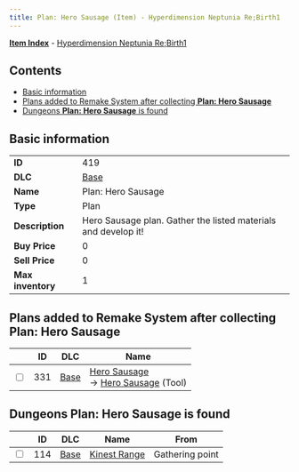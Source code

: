 ```yaml
---
title: Plan: Hero Sausage (Item) - Hyperdimension Neptunia Re;Birth1
---
```


[**Item Index**](/neptunia/rb1/item/index.html) - [Hyperdimension Neptunia Re;Birth1](/neptunia/rb1)

## Contents

- [Basic information](#basic-information)
- [Plans added to Remake System after collecting **Plan: Hero Sausage**](#plans-added-to-remake-system-after-collecting-plan-hero-sausage)
- [Dungeons **Plan: Hero Sausage** is found](#dungeons-plan-hero-sausage-is-found)

## Basic information

|   |   |
| -- | -- |
| **ID** | 419 |
| **DLC** | [Base](/neptunia/rb1/dlc/1-base.html) |
| **Name** | Plan: Hero Sausage |
| **Type** | Plan |
| **Description** | Hero Sausage plan. Gather the listed materials and develop it! |
| **Buy Price** | 0 |
| **Sell Price** | 0 |
| **Max inventory** | 1 |


## Plans added to Remake System after collecting **Plan: Hero Sausage**

|    | ID | DLC | Name |
| -- | -- | --- | ---- |
| <input type="checkbox" id="rb1-remake-1-331" class="trackbox" /> | 331 | [Base](/neptunia/rb1/dlc/1-base.html) | [Hero Sausage](/neptunia/rb1/remake/1-331-hero-sausage.html)<br /> → [Hero Sausage](/neptunia/rb1/item/1-19-hero-sausage.html) (Tool) |


## Dungeons **Plan: Hero Sausage** is found

|    | ID | DLC | Name | From |
| -- | -- | --- | ---- | ---- |
| <input type="checkbox" id="rb1-dungeon-1-114" class="trackbox" /> | 114 | [Base](/neptunia/rb1/dlc/1-base.html) | [Kinest Range](/neptunia/rb1/dungeon/1-114-kinest-range.html) | Gathering point |
